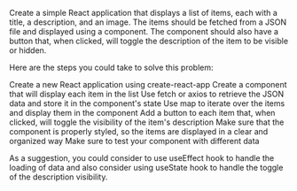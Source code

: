 Create a simple React application that displays a list of items, each with a title, a description, and an image. The items should be fetched
from a JSON file and displayed using a component. The component should also have a button that, when clicked, will toggle the description of
the item to be visible or hidden.

Here are the steps you could take to solve this problem:

Create a new React application using create-react-app
Create a component that will display each item in the list
Use fetch or axios to retrieve the JSON data and store it in the component's state
Use map to iterate over the items and display them in the component
Add a button to each item that, when clicked, will toggle the visibility of the item's description
Make sure that the component is properly styled, so the items are displayed in a clear and organized way
Make sure to test your component with different data

As a suggestion, you could consider to use useEffect hook to handle the loading of data and also consider using useState hook to handle the
toggle of the description visibility.
